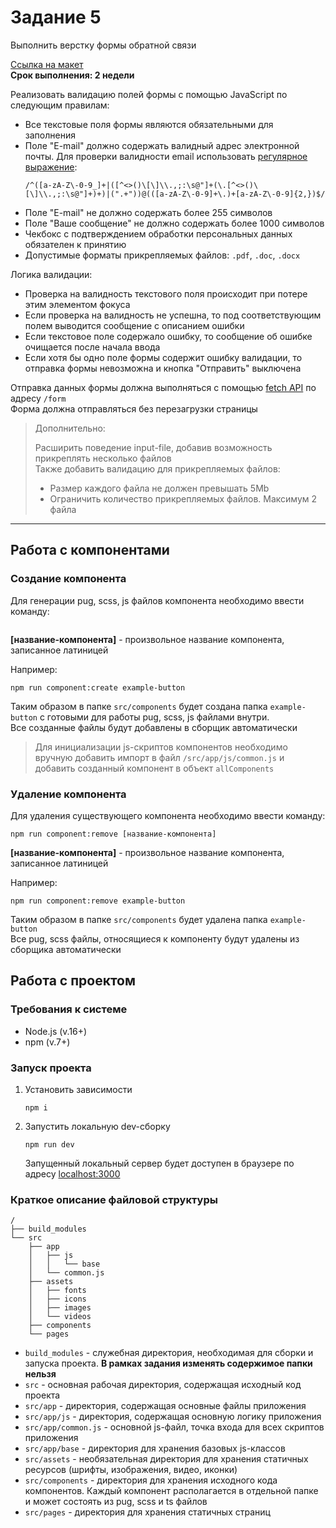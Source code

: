 # Задание 5

Выполнить верстку формы обратной связи

[Ссылка на макет](https://www.figma.com/file/MXoXPNr0r5FkoyaKfuyzOV/%D0%A1%D1%82%D0%B0%D0%B6%D0%B8%D1%80%D0%BE%D0%B2%D0%BA%D0%B0---%D0%97%D0%B0%D0%B4%D0%B0%D0%BD%D0%B8%D0%B5-5?type=design&node-id=0%3A1&mode=design&t=EYvB2ppl20dh9qJf-1)  
**Срок выполнения: 2 недели**

Реализовать валидацию полей формы с помощью JavaScript по следующим правилам:
- Все текстовые поля формы являются обязательными для заполнения
- Поле "E-mail" должно содержать валидный адрес электронной почты. Для проверки валидности email использовать [регулярное выражение](https://developer.mozilla.org/ru/docs/Web/JavaScript/Reference/Global_Objects/RegExp):
    ```regexp
    /^([a-zA-Z\-0-9_]+|([^<>()\[\]\\.,;:\s@"]+(\.[^<>()\[\]\\.,;:\s@"]+)+)|(".+"))@(([a-zA-Z\-0-9]+\.)+[a-zA-Z\-0-9]{2,})$/
    ```
- Поле "E-mail" не должно содержать более 255 символов
- Поле "Ваше сообщение" не должно содержать более 1000 символов
- Чекбокс с подтверждением обработки персональных данных обязателен к принятию
- Допустимые форматы прикрепляемых файлов: `.pdf`, `.doc`, `.docx`


Логика валидации:
- Проверка на валидность текстового поля происходит при потере этим элементом фокуса
- Если проверка на валидность не успешна, то под соответствующим полем выводится сообщение с описанием ошибки
- Если текстовое поле содержало ошибку, то сообщение об ошибке очищается после начала ввода 
- Если хотя бы одно поле формы содержит ошибку валидации, то отправка формы невозможна и кнопка "Отправить" выключена

Отправка данных формы должна выполняться с помощью [fetch API](https://developer.mozilla.org/ru/docs/Web/API/Fetch_API) по адресу `/form`  
Форма должна отправляться без перезагрузки страницы

> Дополнительно:
> 
> Расширить поведение input-file, добавив возможность прикреплять несколько файлов  
> Также добавить валидацию для прикрепляемых файлов:
> - Размер каждого файла не должен превышать 5Mb
> - Ограничить количество прикрепляемых файлов. Максимум 2 файла

---

## Работа с компонентами

### Создание компонента

Для генерации pug, scss, js файлов компонента необходимо ввести команду:
```s [название-компонента]
```
**[название-компонента]** - произвольное название компонента, записанное латиницей  

Например:
```shell
npm run component:create example-button
```
Таким образом в папке `src/components` будет создана папка `example-button` с готовыми для работы pug, scss, js файлами внутри.  
Все созданные файлы будут добавлены в сборщик автоматически

> Для инициализации js-скриптов компонентов необходимо вручную добавить импорт в файл `/src/app/js/common.js` и добавить созданный компонент в объект `allComponents`

### Удаление компонента
Для удаления существующего компонента необходимо ввести команду:
```shell
npm run component:remove [название-компонента]
```
**[название-компонента]** - произвольное название компонента, записанное латиницей

Например:
```shell
npm run component:remove example-button
```
Таким образом в папке `src/components` будет удалена папка `example-button`  
Все pug, scss файлы, относящиеся к компоненту будут удалены из сборщика автоматически

## Работа с проектом

### Требования к системе
- Node.js (v.16+)
- npm (v.7+)

### Запуск проекта
1) Установить зависимости
    ```shell
    npm i
    ```
2) Запустить локальную dev-сборку
    ```shell
    npm run dev
    ```
    Запущенный локальный сервер будет доступен в браузере по адресу [localhost:3000](http://localhost:3000/)

### Краткое описание файловой структуры
```
/
├── build_modules
└── src
    ├── app
    │   ├── js
    │   │   └── base
    │   └── common.js
    ├── assets
    │   ├── fonts
    │   ├── icons
    │   ├── images
    │   └── videos
    ├── components
    └── pages
```
- `build_modules` - служебная директория, необходимая для сборки и запуска проекта. **В рамках задания изменять содержимое папки нельзя**
- `src` - основная рабочая директория, содержащая исходный код проекта
- `src/app` - директория, содержащая основные файлы приложения
- `src/app/js` - директория, содержащая основную логику приложения
- `src/app/common.js` - основной js-файл, точка входа для всех скриптов приложения
- `src/app/base` - директория для хранения базовых js-классов
- `src/assets` - необязательная директория для хранения статичных ресурсов (шрифты, изображения, видео, иконки)
- `src/components` - директория для хранения исходного кода компонентов. Каждый компонент располагается в отдельной папке и может состоять из pug, scss и ts файлов
- `src/pages` - директория для хранения статичных страниц
